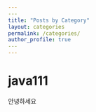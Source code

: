 ```yaml
---
​---
title: "Posts by Category"
layout: categories
permalink: /categories/
author_profile: true
​---
---
```






# java111



안녕하세요